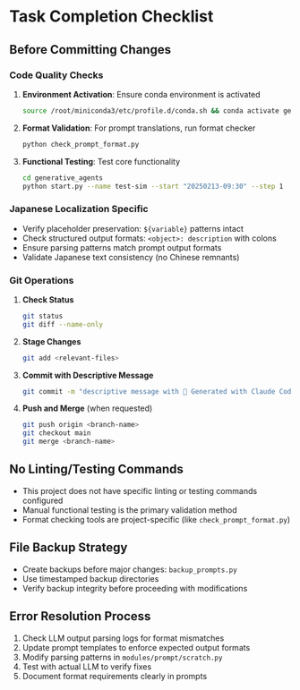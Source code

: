 # Task Completion Checklist

## Before Committing Changes

### Code Quality Checks
1. **Environment Activation**: Ensure conda environment is activated
   ```bash
   source /root/miniconda3/etc/profile.d/conda.sh && conda activate generative_agents_cn
   ```

2. **Format Validation**: For prompt translations, run format checker
   ```bash
   python check_prompt_format.py
   ```

3. **Functional Testing**: Test core functionality
   ```bash
   cd generative_agents
   python start.py --name test-sim --start "20250213-09:30" --step 1
   ```

### Japanese Localization Specific
- Verify placeholder preservation: `${variable}` patterns intact
- Check structured output formats: `<object>: description` with colons
- Ensure parsing patterns match prompt output formats
- Validate Japanese text consistency (no Chinese remnants)

### Git Operations
1. **Check Status**
   ```bash
   git status
   git diff --name-only
   ```

2. **Stage Changes**
   ```bash
   git add <relevant-files>
   ```

3. **Commit with Descriptive Message**
   ```bash
   git commit -m "descriptive message with 🤖 Generated with Claude Code footer"
   ```

4. **Push and Merge** (when requested)
   ```bash
   git push origin <branch-name>
   git checkout main
   git merge <branch-name>
   ```

## No Linting/Testing Commands
- This project does not have specific linting or testing commands configured
- Manual functional testing is the primary validation method
- Format checking tools are project-specific (like `check_prompt_format.py`)

## File Backup Strategy
- Create backups before major changes: `backup_prompts.py`
- Use timestamped backup directories
- Verify backup integrity before proceeding with modifications

## Error Resolution Process
1. Check LLM output parsing logs for format mismatches
2. Update prompt templates to enforce expected output formats
3. Modify parsing patterns in `modules/prompt/scratch.py`
4. Test with actual LLM to verify fixes
5. Document format requirements clearly in prompts